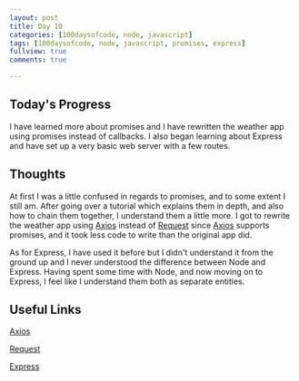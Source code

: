 ```yaml
---
layout: post
title: Day 10
categories: [100daysofcode, node, javascript]
tags: [100daysofcode, node, javascript, promises, express]
fullview: true
comments: true

---
```


## Today's Progress
I have learned more about promises and I have rewritten the weather app using promises instead of callbacks.  I also began learning about Express and have set up a very basic web server with a few routes.

## Thoughts
At first I was a little confused in regards to promises, and to some extent I still am.  After going over a tutorial which explains them in depth, and also how to chain them together, I understand them a little more.  I got to rewrite the weather app using [Axios](https://www.npmjs.com/package/axios) instead of [Request](https://www.npmjs.com/package/request) since [Axios](https://www.npmjs.com/package/axios) supports promises, and it took less code to write than the original app did.

As for Express, I have used it before but I didn't understand it from the ground up and I never understood the difference between Node and Express.  Having spent some time with Node, and now moving on to Express, I feel like I understand them both as separate entities.

## Useful Links
[Axios](https://www.npmjs.com/package/axios)

[Request](https://www.npmjs.com/package/request)

[Express](https://expressjs.com/)
